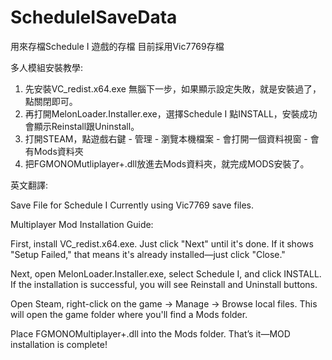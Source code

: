 # ScheduleISaveData
用來存檔Schedule I 遊戲的存檔
目前採用Vic7769存檔

多人模組安裝教學:
1. 先安裝VC_redist.x64.exe 無腦下一步，如果顯示設定失敗，就是安裝過了，點關閉即可。
2. 再打開MelonLoader.Installer.exe，選擇Schedule I 點INSTALL，安裝成功會顯示Reinstall跟Uninstall。
3. 打開STEAM，點遊戲右鍵 - 管理 - 瀏覽本機檔案 - 會打開一個資料視窗 - 會有Mods資料夾
4. 把FGMONOMutliplayer+.dll放進去Mods資料夾，就完成MODS安裝了。



英文翻譯:

Save File for Schedule I
Currently using Vic7769 save files.

Multiplayer Mod Installation Guide:

First, install VC_redist.x64.exe. Just click "Next" until it's done. If it shows "Setup Failed," that means it's already installed—just click "Close."

Next, open MelonLoader.Installer.exe, select Schedule I, and click INSTALL. If the installation is successful, you will see Reinstall and Uninstall buttons.

Open Steam, right-click on the game → Manage → Browse local files. This will open the game folder where you'll find a Mods folder.

Place FGMONOMultiplayer+.dll into the Mods folder. That’s it—MOD installation is complete!
